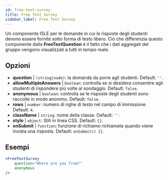 ```yaml
---
id: free-text-survey 
title: Free Text Survey
sidebar_label: Free Text Survey
---
```


Un componente ISLE per le domande in cui le risposte degli studenti devono essere fornite sotto forma di testo libero. Ciò che differenzia questo componente dalla **FreeTextQuestion** è il fatto che i dati aggregati del gruppo vengono visualizzati a tutti in tempo reale.

## Opzioni

* __question__ | `(string|node)`: la domanda da porre agli studenti. Default: `''`.
* __allowMultipleAnswers__ | `boolean`: controlla se si desidera consentire agli studenti di rispondere più volte al sondaggio. Default: `false`.
* __anonymous__ | `boolean`: controlla se le risposte degli studenti sono raccolte in modo anonimo. Default: `false`.
* __rows__ | `number`: numero di righe di testo nel campo di immissione. Default: `4`.
* __className__ | `string`: nome della classe. Default: `''`.
* __style__ | `object`: Stili in linea CSS. Default: `{}`.
* __onSubmit__ | `function`: funzione di richiamo richiamata quando viene inviata una risposta. Default: `onSubmit() {}`.


## Esempi

```jsx live
<FreeTextSurvey 
    question="Where are you from?"
    anonymous
/>
``` 

